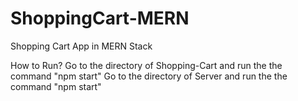 # ShoppingCart-MERN
Shopping Cart App in MERN Stack

How to Run?
Go to the directory of Shopping-Cart and run the the command "npm start"
Go to the directory of Server and run the the command "npm start"

